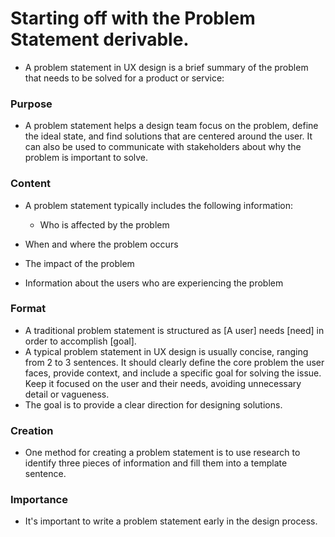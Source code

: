 # Starting off with the Problem Statement derivable.

- A problem statement in UX design is a brief summary of the problem that needs to be solved for a product or service: 

### Purpose

- A problem statement helps a design team focus on the problem, define the ideal state, and find solutions that are centered around the user. It can also be used to communicate with stakeholders about why the problem is important to solve. 

### Content
- A problem statement typically includes the following information:

    - Who is affected by the problem 

- When and where the problem occurs 
- The impact of the problem 
- Information about the users who are experiencing the problem 

### Format

- A traditional problem statement is structured as [A user] needs [need] in order to accomplish [goal]. 
- A typical problem statement in UX design is usually concise, ranging from 2 to 3 sentences. It should clearly define the core problem the user faces, provide context, and include a specific goal for solving the issue. Keep it focused on the user and their needs, avoiding unnecessary detail or vagueness.
- The goal is to provide a clear direction for designing solutions.

### Creation

- One method for creating a problem statement is to use research to identify three pieces of information and fill them into a template sentence. 

### Importance

- It's important to write a problem statement early in the design process.